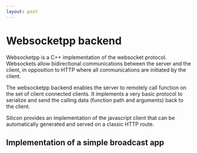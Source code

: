 ```yaml
---
layout: post
---
```


Websocketpp backend
================================


Websocketpp is a C++ implementation of the websocket
protocol. Websockets allow bidirectional communications between the
server and the client, in opposition to HTTP where all communications
are initiated by the client.

The websocketpp backend enables the server to remotely call function on
the set of client connected clients. It implements a very basic
protocol to serialize and send the calling data (function path and
arguments) back to the client.

Silicon provides an implementation of the javascript client that can
be automatically generated and served on a classic HTTP route.


## Implementation of a simple broadcast app

